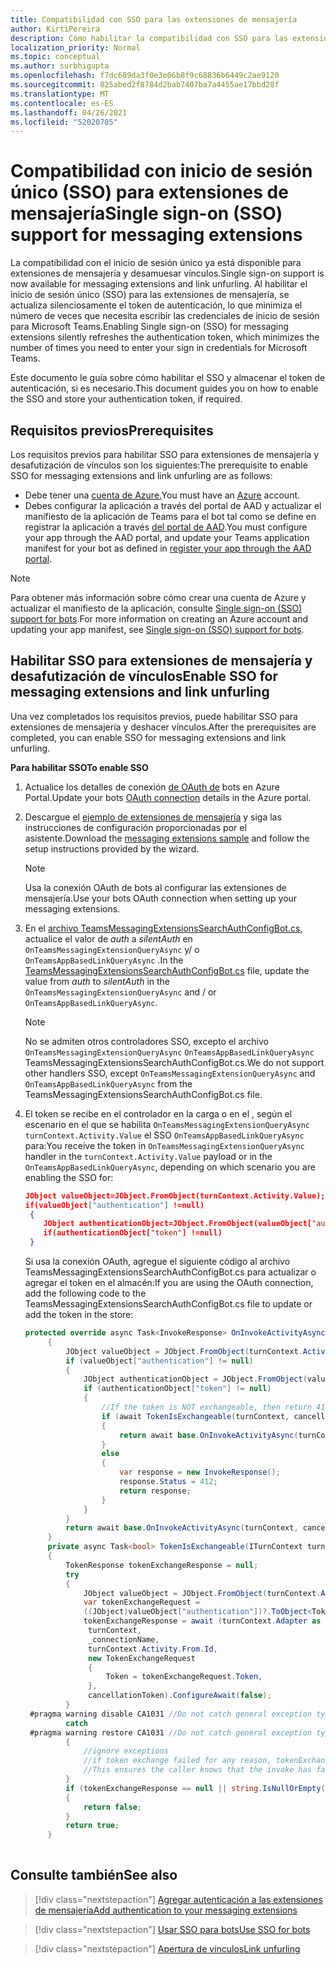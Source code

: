 ```yaml
---
title: Compatibilidad con SSO para las extensiones de mensajería
author: KirtiPereira
description: Cómo habilitar la compatibilidad con SSO para las extensiones de mensajería
localization_priority: Normal
ms.topic: conceptual
ms.author: surbhigupta
ms.openlocfilehash: f7dc689da3f0e3e06b8f9c68836b6449c2ae9120
ms.sourcegitcommit: 825abed2f8784d2bab7407ba7a4455ae17bbd28f
ms.translationtype: MT
ms.contentlocale: es-ES
ms.lasthandoff: 04/26/2021
ms.locfileid: "52020705"
---
```

# <a name="single-sign-on-sso-support-for-messaging-extensions"></a><span data-ttu-id="8be77-103">Compatibilidad con inicio de sesión único (SSO) para extensiones de mensajería</span><span class="sxs-lookup"><span data-stu-id="8be77-103">Single sign-on (SSO) support for messaging extensions</span></span>
 
<span data-ttu-id="8be77-104">La compatibilidad con el inicio de sesión único ya está disponible para extensiones de mensajería y desamuesar vínculos.</span><span class="sxs-lookup"><span data-stu-id="8be77-104">Single sign-on support is now available for messaging extensions and link unfurling.</span></span> <span data-ttu-id="8be77-105">Al habilitar el inicio de sesión único (SSO) para las extensiones de mensajería, se actualiza silenciosamente el token de autenticación, lo que minimiza el número de veces que necesita escribir las credenciales de inicio de sesión para Microsoft Teams.</span><span class="sxs-lookup"><span data-stu-id="8be77-105">Enabling Single sign-on (SSO) for messaging extensions silently refreshes the authentication token, which minimizes the number of times you need to enter your sign in credentials for Microsoft Teams.</span></span>

<span data-ttu-id="8be77-106">Este documento le guía sobre cómo habilitar el SSO y almacenar el token de autenticación, si es necesario.</span><span class="sxs-lookup"><span data-stu-id="8be77-106">This document guides you on how to enable the SSO and store your authentication token, if required.</span></span>

## <a name="prerequisites"></a><span data-ttu-id="8be77-107">Requisitos previos</span><span class="sxs-lookup"><span data-stu-id="8be77-107">Prerequisites</span></span>

<span data-ttu-id="8be77-108">Los requisitos previos para habilitar SSO para extensiones de mensajería y desafutización de vínculos son los siguientes:</span><span class="sxs-lookup"><span data-stu-id="8be77-108">The prerequisite to enable SSO for messaging extensions and link unfurling are as follows:</span></span>
* <span data-ttu-id="8be77-109">Debe tener una [cuenta de Azure.](https://azure.microsoft.com/en-us/free/)</span><span class="sxs-lookup"><span data-stu-id="8be77-109">You must have an [Azure](https://azure.microsoft.com/en-us/free/) account.</span></span>
* <span data-ttu-id="8be77-110">Debes configurar la aplicación a través del portal de AAD y actualizar el manifiesto de la aplicación de Teams para el bot tal como se define en registrar la aplicación a través [del portal de AAD](../../bots/how-to/authentication/auth-aad-sso-bots.md#register-your-app-through-the-aad-portal).</span><span class="sxs-lookup"><span data-stu-id="8be77-110">You must configure your app through the AAD portal, and update your Teams application manifest for your bot as defined in [register your app through the AAD portal](../../bots/how-to/authentication/auth-aad-sso-bots.md#register-your-app-through-the-aad-portal).</span></span>

> [!NOTE]
> <span data-ttu-id="8be77-111">Para obtener más información sobre cómo crear una cuenta de Azure y actualizar el manifiesto de la aplicación, consulte [Single sign-on (SSO) support for bots](../../bots/how-to/authentication/auth-aad-sso-bots.md).</span><span class="sxs-lookup"><span data-stu-id="8be77-111">For more information on creating an Azure account and updating your app manifest, see [Single sign-on (SSO) support for bots](../../bots/how-to/authentication/auth-aad-sso-bots.md).</span></span>

## <a name="enable-sso-for-messaging-extensions-and-link-unfurling"></a><span data-ttu-id="8be77-112">Habilitar SSO para extensiones de mensajería y desafutización de vínculos</span><span class="sxs-lookup"><span data-stu-id="8be77-112">Enable SSO for messaging extensions and link unfurling</span></span>

<span data-ttu-id="8be77-113">Una vez completados los requisitos previos, puede habilitar SSO para extensiones de mensajería y deshacer vínculos.</span><span class="sxs-lookup"><span data-stu-id="8be77-113">After the prerequisites are completed, you can enable SSO for messaging extensions and link unfurling.</span></span>

<span data-ttu-id="8be77-114">**Para habilitar SSO**</span><span class="sxs-lookup"><span data-stu-id="8be77-114">**To enable SSO**</span></span>
1. <span data-ttu-id="8be77-115">Actualice los detalles de conexión [de OAuth de](../../bots/how-to/authentication/auth-aad-sso-bots.md#update-the-azure-portal-with-the-oauth-connection) bots en Azure Portal.</span><span class="sxs-lookup"><span data-stu-id="8be77-115">Update your bots [OAuth connection](../../bots/how-to/authentication/auth-aad-sso-bots.md#update-the-azure-portal-with-the-oauth-connection) details in the Azure portal.</span></span>
2. <span data-ttu-id="8be77-116">Descargue el [ejemplo de extensiones de mensajería](https://github.com/microsoft/BotBuilder-Samples/tree/main/samples/csharp_dotnetcore/52.teams-messaging-extensions-search-auth-config) y siga las instrucciones de configuración proporcionadas por el asistente.</span><span class="sxs-lookup"><span data-stu-id="8be77-116">Download the [messaging extensions sample](https://github.com/microsoft/BotBuilder-Samples/tree/main/samples/csharp_dotnetcore/52.teams-messaging-extensions-search-auth-config) and follow the setup instructions provided by the wizard.</span></span>
   > [!NOTE]
   > <span data-ttu-id="8be77-117">Usa la conexión OAuth de bots al configurar las extensiones de mensajería.</span><span class="sxs-lookup"><span data-stu-id="8be77-117">Use your bots OAuth connection when setting up your messaging extensions.</span></span>
3. <span data-ttu-id="8be77-118">En el [archivo TeamsMessagingExtensionsSearchAuthConfigBot.cs,](https://github.com/microsoft/BotBuilder-Samples/tree/main/samples/csharp_dotnetcore/52.teams-messaging-extensions-search-auth-config/Bots/TeamsMessagingExtensionsSearchAuthConfigBot.cs) actualice el valor de *auth* a *silentAuth* en `OnTeamsMessagingExtensionQueryAsync` y/ o `OnTeamsAppBasedLinkQueryAsync` .</span><span class="sxs-lookup"><span data-stu-id="8be77-118">In the [TeamsMessagingExtensionsSearchAuthConfigBot.cs](https://github.com/microsoft/BotBuilder-Samples/tree/main/samples/csharp_dotnetcore/52.teams-messaging-extensions-search-auth-config/Bots/TeamsMessagingExtensionsSearchAuthConfigBot.cs) file, update the value from *auth* to *silentAuth* in the `OnTeamsMessagingExtensionQueryAsync` and / or `OnTeamsAppBasedLinkQueryAsync`.</span></span>  

    > [!NOTE]
    > <span data-ttu-id="8be77-119">No se admiten otros controladores SSO, excepto el archivo `OnTeamsMessagingExtensionQueryAsync` `OnTeamsAppBasedLinkQueryAsync` TeamsMessagingExtensionsSearchAuthConfigBot.cs.</span><span class="sxs-lookup"><span data-stu-id="8be77-119">We do not support other handlers SSO, except `OnTeamsMessagingExtensionQueryAsync` and `OnTeamsAppBasedLinkQueryAsync` from the TeamsMessagingExtensionsSearchAuthConfigBot.cs file.</span></span>
   
4. <span data-ttu-id="8be77-120">El token se recibe en el controlador en la carga o en el , según el escenario en el que se habilita `OnTeamsMessagingExtensionQueryAsync` `turnContext.Activity.Value` el SSO `OnTeamsAppBasedLinkQueryAsync` para:</span><span class="sxs-lookup"><span data-stu-id="8be77-120">You receive the token in `OnTeamsMessagingExtensionQueryAsync` handler in the `turnContext.Activity.Value` payload or in the `OnTeamsAppBasedLinkQueryAsync`, depending on which scenario you are enabling the SSO for:</span></span>

    ```json
    JObject valueObject=JObject.FromObject(turnContext.Activity.Value);
    if(valueObject["authentication"] !=null)
     {
        JObject authenticationObject=JObject.FromObject(valueObject["authentication"]);
        if(authenticationObject["token"] !=null)
     }
    
     ```
  
    <span data-ttu-id="8be77-121">Si usa la conexión OAuth, agregue el siguiente código al archivo TeamsMessagingExtensionsSearchAuthConfigBot.cs para actualizar o agregar el token en el almacén:</span><span class="sxs-lookup"><span data-stu-id="8be77-121">If you are using the OAuth connection, add the following code to the TeamsMessagingExtensionsSearchAuthConfigBot.cs file to update or add the token in the store:</span></span>
    
   ```C#
   protected override async Task<InvokeResponse> OnInvokeActivityAsync(ITurnContext<IInvokeActivity> turnContext, CancellationToken cancellationToken)
        {
            JObject valueObject = JObject.FromObject(turnContext.Activity.Value);
            if (valueObject["authentication"] != null)
            {
                JObject authenticationObject = JObject.FromObject(valueObject["authentication"]);
                if (authenticationObject["token"] != null)
                {
                    //If the token is NOT exchangeable, then return 412 to require user consent
                    if (await TokenIsExchangeable(turnContext, cancellationToken))
                    {
                        return await base.OnInvokeActivityAsync(turnContext, cancellationToken).ConfigureAwait(false);
                    }
                    else
                    {
                        var response = new InvokeResponse();
                        response.Status = 412;
                        return response;
                    }
                }
            }
            return await base.OnInvokeActivityAsync(turnContext, cancellationToken).ConfigureAwait(false);
        }
        private async Task<bool> TokenIsExchangeable(ITurnContext turnContext, CancellationToken cancellationToken)
        {
            TokenResponse tokenExchangeResponse = null;
            try
            {
                JObject valueObject = JObject.FromObject(turnContext.Activity.Value);
                var tokenExchangeRequest =
                ((JObject)valueObject["authentication"])?.ToObject<TokenExchangeInvokeRequest>();
                tokenExchangeResponse = await (turnContext.Adapter as IExtendedUserTokenProvider).ExchangeTokenAsync(
                 turnContext,
                 _connectionName,
                 turnContext.Activity.From.Id,
                 new TokenExchangeRequest
                 {
                     Token = tokenExchangeRequest.Token,
                 },
                 cancellationToken).ConfigureAwait(false);
            }
    #pragma warning disable CA1031 //Do not catch general exception types (ignoring, see comment below)
            catch
    #pragma warning restore CA1031 //Do not catch general exception types
            {
                //ignore exceptions
                //if token exchange failed for any reason, tokenExchangeResponse above remains null, and a failure invoke response is sent to the caller.
                //This ensures the caller knows that the invoke has failed.
            }
            if (tokenExchangeResponse == null || string.IsNullOrEmpty(tokenExchangeResponse.Token))
            {
                return false;
            }
            return true;
        }
    
    ```    

## <a name="see-also"></a><span data-ttu-id="8be77-122">Consulte también</span><span class="sxs-lookup"><span data-stu-id="8be77-122">See also</span></span>

> [!div class="nextstepaction"]
> [<span data-ttu-id="8be77-123">Agregar autenticación a las extensiones de mensajería</span><span class="sxs-lookup"><span data-stu-id="8be77-123">Add authentication to your messaging extensions</span></span>](add-authentication.md)

> [!div class="nextstepaction"]
> [<span data-ttu-id="8be77-124">Usar SSO para bots</span><span class="sxs-lookup"><span data-stu-id="8be77-124">Use SSO for bots</span></span>](../../bots/how-to/authentication/auth-aad-sso-bots.md)

> [!div class="nextstepaction"]
> [<span data-ttu-id="8be77-125">Apertura de vínculos</span><span class="sxs-lookup"><span data-stu-id="8be77-125">Link unfurling</span></span>](link-unfurling.md)


